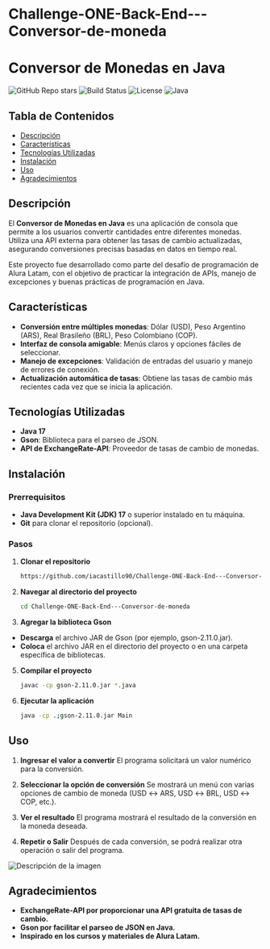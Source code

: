# Challenge-ONE-Back-End---Conversor-de-moneda
# Conversor de Monedas en Java

![GitHub Repo stars](https://img.shields.io/github/stars/iacastillo90/Challenge-ONE-Back-End---Conversor-de-moneda?style=social)
![Build Status](https://img.shields.io/github/workflow/status/iacastillo90/Challenge-ONE-Back-End---Conversor-de-moneda/Java%20CI)
![License](https://img.shields.io/github/license/iacastillo90/Challenge-ONE-Back-End---Conversor-de-moneda)
![Java](https://img.shields.io/badge/java-17-orange)

## Tabla de Contenidos

- [Descripción](#descripción)
- [Características](#características)
- [Tecnologías Utilizadas](#tecnologías-utilizadas)
- [Instalación](#instalación)
- [Uso](#uso)
- [Agradecimientos](#agradecimientos)

## Descripción

El **Conversor de Monedas en Java** es una aplicación de consola que permite a los usuarios convertir cantidades entre diferentes monedas. Utiliza una API externa para obtener las tasas de cambio actualizadas, asegurando conversiones precisas basadas en datos en tiempo real.

Este proyecto fue desarrollado como parte del desafío de programación de Alura Latam, con el objetivo de practicar la integración de APIs, manejo de excepciones y buenas prácticas de programación en Java.

## Características

- **Conversión entre múltiples monedas**: Dólar (USD), Peso Argentino (ARS), Real Brasileño (BRL), Peso Colombiano (COP).
- **Interfaz de consola amigable**: Menús claros y opciones fáciles de seleccionar.
- **Manejo de excepciones**: Validación de entradas del usuario y manejo de errores de conexión.
- **Actualización automática de tasas**: Obtiene las tasas de cambio más recientes cada vez que se inicia la aplicación.

## Tecnologías Utilizadas

- **Java 17**
- **Gson**: Biblioteca para el parseo de JSON.
- **API de ExchangeRate-API**: Proveedor de tasas de cambio de monedas.

## Instalación

### Prerrequisitos

- **Java Development Kit (JDK) 17** o superior instalado en tu máquina.
- **Git** para clonar el repositorio (opcional).

### Pasos

1. **Clonar el repositorio**

   ```bash
   https://github.com/iacastillo90/Challenge-ONE-Back-End---Conversor-de-moneda
   
2. **Navegar al directorio del proyecto**
   ```bash
   cd Challenge-ONE-Back-End---Conversor-de-moneda
   
4. **Agregar la biblioteca Gson**

- **Descarga** el archivo JAR de Gson (por ejemplo, gson-2.11.0.jar).
- **Coloca** el archivo JAR en el directorio del proyecto o en una carpeta específica de bibliotecas.
   
5. **Compilar el proyecto**
   ```bash
   javac -cp gson-2.11.0.jar *.java

6. **Ejecutar la aplicación**
   ```bash
   java -cp .;gson-2.11.0.jar Main

## Uso

1. **Ingresar el valor a convertir**
El programa solicitará un valor numérico para la conversión.

2. **Seleccionar la opción de conversión**
Se mostrará un menú con varias opciones de cambio de moneda (USD ↔ ARS, USD ↔ BRL, USD ↔ COP, etc.).

3. **Ver el resultado**
El programa mostrará el resultado de la conversión en la moneda deseada.

4. **Repetir o Salir**
Después de cada conversión, se podrá realizar otra operación o salir del programa.


![Descripción de la imagen](https://github.com/iacastillo90/Challenge-ONE-Back-End---Conversor-de-moneda/blob/main/img1.png)

## Agradecimientos

- **ExchangeRate-API por proporcionar una API gratuita de tasas de cambio.**
- **Gson por facilitar el parseo de JSON en Java.**
- **Inspirado en los cursos y materiales de Alura Latam.**

